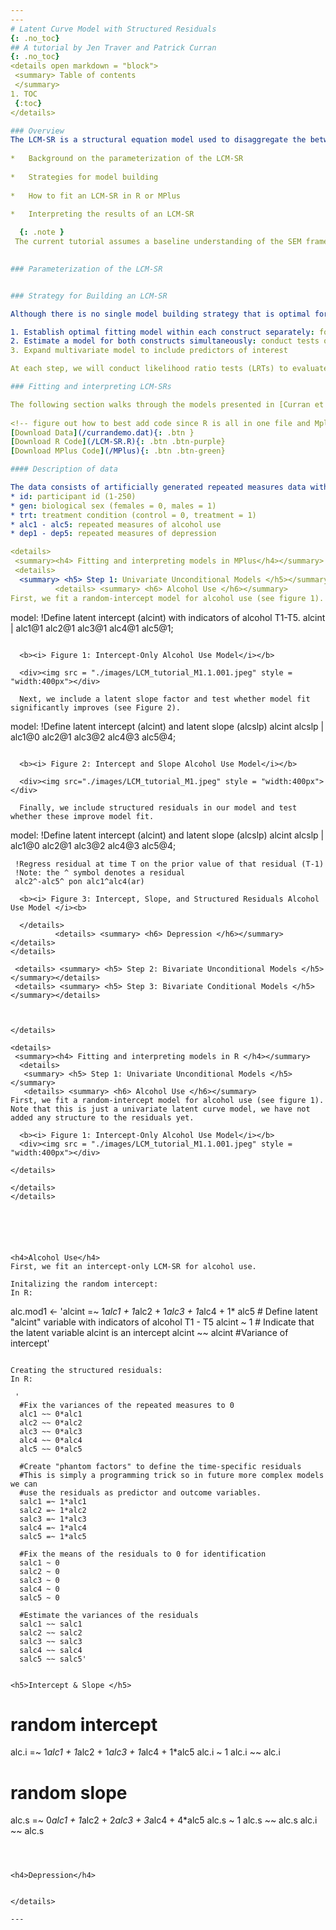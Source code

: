 ```yaml
---
---
# Latent Curve Model with Structured Residuals
{: .no_toc}
## A tutorial by Jen Traver and Patrick Curran
{: .no_toc}
<details open markdown = "block">
 <summary> Table of contents 
 </summary>
1. TOC
 {:toc}
</details>

### Overview
The LCM-SR is a structural equation model used to disaggregate the between- and within-person effects of two constructs as they unfold over time. The ability to disaggregate levels of effects is extremely desirable, as it allows researchers to more accurately and fully test their hypotheses. This tutorial will provide a practical introduction to the parameterization and application of the LCM-SR including: 
  
*	Background on the parameterization of the LCM-SR
  
*	Strategies for model building
  
*	How to fit an LCM-SR in R or MPlus
    
*	Interpreting the results of an LCM-SR     

  {: .note }
 The current tutorial assumes a baseline understanding of the SEM framework and latent curve models (LCMs, also referred to as latent growth models, latent growth curve models, etc.).If you are not familiar with these topics, there are several free resources where you can begin including CenterStat’s [free introduction to SEM workshop](https://centerstat.org/introduction-to-structural-equation-modeling-async/) and [YouTube playlist](https://www.youtube.com/@centerstat/playlists) dedicated to growth modeling.
  

### Parameterization of the LCM-SR


### Strategy for Building an LCM-SR 

Although there is no single model building strategy that is optimal for all situations, we will use the following framework:

1. Establish optimal fitting model within each construct separately: for each construct we will (a) determine the optimal functional form of time (linear, quadratic, etc.), (b) test the autoregressions among residuals, and (c) test if the autoregressions are approximately equivalent across time.
2. Estimate a model for both constructs simultaneously: conduct tests of (a) across-construct relationships at the level of the latent variable, (b) across-construct relationships at the level of the time-structured residuals, and (c) equality constraints on the cross-lagged regressions.
3. Expand multivariate model to include predictors of interest

At each step, we will conduct likelihood ratio tests (LRTs) to evaluate the change in model fit. 

### Fitting and interpreting LCM-SRs

The following section walks through the models presented in [Curran et al., 2014](https://www.ncbi.nlm.nih.gov/pmc/articles/PMC4067471/) using example data and code made available by Patrick Curran. To follow along in R or MPlus, please use the buttons below to download (1) the data and (2) code in the program of your choice.  
 
<!-- figure out how to best add code since R is all in one file and Mplus is across multiple files --> 
[Download Data](/currandemo.dat){: .btn }
[Download R Code](/LCM-SR.R){: .btn .btn-purple}
[Download MPlus Code](/MPlus){: .btn .btn-green}

#### Description of data

The data consists of artificially generated repeated measures data with a sample size of N = 250 and 5 timepionts. More details about the population generating model can be found in Curran et al., 2014. The dataset contains 13 variables:
* id: participant id (1-250)
* gen: biological sex (females = 0, males = 1)
* trt: treatment condition (control = 0, treatment = 1)
* alc1 - alc5: repeated measures of alcohol use
* dep1 - dep5: repeated measures of depression

<details>
 <summary><h4> Fitting and interpreting models in MPlus</h4></summary>
 <details> 
  <summary> <h5> Step 1: Univariate Unconditional Models </h5></summary>
          <details> <summary> <h6> Alcohol Use </h6></summary>
First, we fit a random-intercept model for alcohol use (see figure 1). Note that this is just a univariate latent curve model, we have not added any structure to the residuals yet. 

```
model:
     !Define latent intercept (alcint) with indicators of alcohol T1-T5.
     alcint | alc1@1 alc2@1 alc3@1 alc4@1 alc5@1; 

```

  <b><i> Figure 1: Intercept-Only Alcohol Use Model</i></b>
  
  <div><img src = "./images/LCM_tutorial_M1.1.001.jpeg" style = "width:400px"></div>

  Next, we include a latent slope factor and test whether model fit significantly improves (see Figure 2). 

```
model:
     !Define latent intercept (alcint) and latent slope (alcslp)
     alcint alcslp | alc1@0 alc2@1 alc3@2 alc4@3 alc5@4;
```

  <b><i> Figure 2: Intercept and Slope Alcohol Use Model</i></b>

  <div><img src="./images/LCM_tutorial_M1.jpeg" style = "width:400px"></div>

  Finally, we include structured residuals in our model and test whether these improve model fit.

```
model:
     !Define latent intercept (alcint) and latent slope (alcslp)
      alcint alcslp | alc1@0 alc2@1 alc3@2 alc4@3 alc5@4;

     !Regress residual at time T on the prior value of that residual (T-1)
     !Note: the ^ symbol denotes a residual
     alc2^-alc5^ pon alc1^alc4(ar)
  
```
  <b><i> Figure 3: Intercept, Slope, and Structured Residuals Alcohol Use Model </i><b>

  </details>
          <details> <summary> <h6> Depression </h6></summary></details>
</details>
 
 <details> <summary> <h5> Step 2: Bivariate Unconditional Models </h5></summary></details>
 <details> <summary> <h5> Step 3: Bivariate Conditional Models </h5></summary></details>


 
</details> 

<details>
 <summary><h4> Fitting and interpreting models in R </h4></summary>
  <details> 
   <summary> <h5> Step 1: Univariate Unconditional Models </h5></summary>
   <details> <summary> <h6> Alcohol Use </h6></summary>
First, we fit a random-intercept model for alcohol use (see figure 1). Note that this is just a univariate latent curve model, we have not added any structure to the residuals yet.

```


```
  <b><i> Figure 1: Intercept-Only Alcohol Use Model</i></b>  
  <div><img src = "./images/LCM_tutorial_M1.1.001.jpeg" style = "width:400px"></div>

</details>

</details>
</details>





 
<h4>Alcohol Use</h4>
First, we fit an intercept-only LCM-SR for alcohol use. 

Initalizing the random intercept:
In R:
```
alc.mod1 <- 'alcint =~ 1*alc1 + 1*alc2 + 1*alc3 + 1*alc4 + 1* alc5 # Define latent "alcint" variable with indicators of alcohol T1 - T5
                 alcint ~ 1 # Indicate that the latent variable alcint is an intercept
                 alcint ~~ alcint #Variance of intercept'
```

Creating the structured residuals:
In R:
```
     '
      #Fix the variances of the repeated measures to 0
      alc1 ~~ 0*alc1
      alc2 ~~ 0*alc2
      alc3 ~~ 0*alc3
      alc4 ~~ 0*alc4
      alc5 ~~ 0*alc5

      #Create "phantom factors" to define the time-specific residuals
      #This is simply a programming trick so in future more complex models we can
      #use the residuals as predictor and outcome variables. 
      salc1 =~ 1*alc1
      salc2 =~ 1*alc2
      salc3 =~ 1*alc3
      salc4 =~ 1*alc4
      salc5 =~ 1*alc5

      #Fix the means of the residuals to 0 for identification
      salc1 ~ 0
      salc2 ~ 0
      salc3 ~ 0
      salc4 ~ 0
      salc5 ~ 0

      #Estimate the variances of the residuals
      salc1 ~~ salc1
      salc2 ~~ salc2
      salc3 ~~ salc3
      salc4 ~~ salc4
      salc5 ~~ salc5'
```

<h5>Intercept & Slope </h5>

```
# random intercept
alc.i =~ 1*alc1 + 1*alc2 + 1*alc3 + 1*alc4 + 1*alc5
alc.i ~ 1
alc.i ~~ alc.i

# random slope
alc.s =~ 0*alc1 + 1*alc2 + 2*alc3 + 3*alc4 + 4*alc5
alc.s ~ 1
alc.s ~~ alc.s
alc.i ~~ alc.s

```



<h4>Depression</h4>


</details>

---
```

